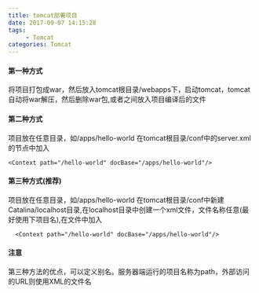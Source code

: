 ```yaml
---
title: tomcat部署项目
date: 2017-09-07 14:15:28
tags:
     - Tomcat
categories: Tomcat
---
```


#### 第一种方式
  将项目打包成war，然后放入tomcat根目录/webapps下，启动tomcat，tomcat自动将war解压，然后删除war包,或者之间放入项目编译后的文件

#### 第二种方式
  项目放在任意目录，如/apps/hello-world
  在tomcat根目录/conf中的server.xml的<host/>节点中加入
  ```
  <Context path="/hello-world" docBase="/apps/hello-world"/>
  ```

#### 第三种方式(推荐)
  项目放在任意目录，如/apps/hello-world
  在tomcat根目录/conf中新建Catalina/localhost目录,在localhost目录中创建一个xml文件，文件名称任意(最好使用下项目名),在文件中加入
  ```
    <Context path="/hello-world" docBase="/apps/hello-world"/>
  ```
#### 注意
第三种方法的优点，可以定义别名。服务器端运行的项目名称为path，外部访问的URL则使用XML的文件名
